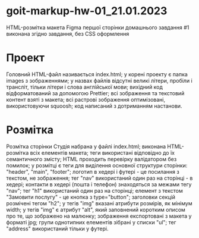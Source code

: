 # goit-markup-hw-01_21.01.2023
HTML-розмітка макета Figma першої сторінки домашнього завдання #1 виконана згідно завдання, без CSS оформлення
# Проект
Головний HTML-файл називається index.html; у корені проекту є папка images з зображеннями; у назвах файлів відсутні великі літери, пробіли і трансліт, тільки літери і слова англійської мови; вихідний код відформатований за допомогою Prettier; всі зображення та текстовий контент взяті з макета; всі растрові зображення оптимізовані, використовуючи squoosh; код написаний з дотриманням настанови.
# Розмітка
Розмітка сторінки Студія набрана у файлі index.html; виконана HTML-розмітка всіх елементів макета; теги використані відповідно до їх семантичного змісту; HTML проходить перевірку валідатором без помилок; у розмітці є теги для виділення основної структури сторінки: "header", "main", "footer"; логотип в хедері і футері - це посилання з текстом, не зображення; тег "nav" використаний один раз на сторінці - в хедері; контакти в хедері (пошта і телефон) знаходяться за межами тегу "nav"; тег "h1" використаний один раз на сторінці; елемент з текстом "Замовити послугу" - це кнопка з type="button"; заголовки секцій розмічені тегом "h2"; у тегів "img" вказані атрибути розмірів, як мінімум width; у тегів "img" є атрибут "alt", який заповнений коротким описом про те, що зображено на малюнку; зображення експортовані з макета у форматі jpg; групи однотипних елементів зібрані у списки "ul"; тег "address" використаний тільки у футері.

